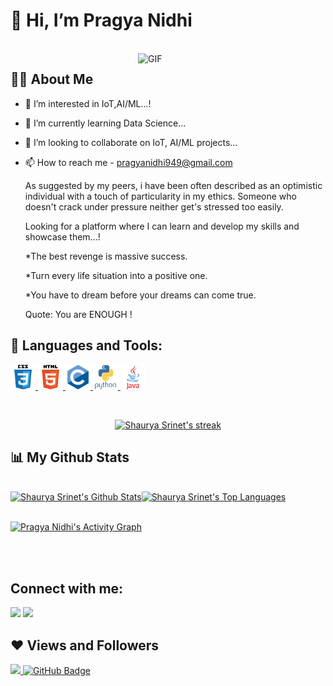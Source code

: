  # 👋 Hi, I’m Pragya Nidhi
<br>
<img align="right" alt="GIF" src="https://media.giphy.com/media/dmpN9UYPvbvVvDpPz5/giphy.gif" width=300px />


## 🙋‍♂️ About Me
- 👀 I’m interested in IoT,AI/ML...!
- 🌱 I’m currently learning Data Science...
- 💞️ I’m looking to collaborate on IoT, AI/ML projects...
- 📫 How to reach me - pragyanidhi949@gmail.com

  
  As suggested by my peers, i have been often described as an optimistic individual with a touch of particularity in my ethics. Someone   who doesn't crack under pressure neither get's stressed too easily.

  Looking for a platform where I can learn and develop my skills and showcase them...!

  
  *The best revenge is massive success.
  
  *Turn every life situation into a positive one.
  
  *You have to dream before your dreams can come true.


  Quote: You are ENOUGH !
   
## 🚀 Languages and Tools:

<p align="left"> 
    <p align="left"> <a href="https://www.w3schools.com/css/" target="_blank"> <img src="https://raw.githubusercontent.com/devicons/devicon/master/icons/css3/css3-original-wordmark.svg" alt="css3" width="40" height="40"/> </a> <a href="https://www.w3.org/html/" target="_blank"> <img src="https://raw.githubusercontent.com/devicons/devicon/master/icons/html5/html5-original-wordmark.svg" alt="html5" width="40" height="40"/> </a>  <a  height="40"/> </a> <a href="https://www.w3schools.com/cpp/" target="_blank"> <img src="https://raw.githubusercontent.com/devicons/devicon/master/icons/c/c-original.svg" alt="c" width="40" height="40"/> </a> <a href="https://www.w3schools.com/python/" target"_blank"> <img src="https://raw.githubusercontent.com/devicons/devicon/master/icons/python/python-original-wordmark.svg" alt="python" width="40" height="40"/> </a> <a href="https://www.w3schools.com/java/" target"_blank"> <img src="https://raw.githubusercontent.com/devicons/devicon/master/icons/java/java-original-wordmark.svg" alt="python" width="40" height="40"/> </a> </p>

</p>
<br/>

<p align="center">
    <a href="https://github.com/pragya21nidhi/github-readme-streak-stats">
        <img title="🔥 Get streak stats for your profile at git.io/streak-stats" alt="Shaurya Srinet's streak" src="https://github-readme-streak-stats.herokuapp.com/?user=pragya21nidhi&theme=black-ice&hide_border=true&stroke=0000&background=060A0CD0"/>
    </a>
</p>


## 📊 My Github Stats

 <br/>
<a href="https://github.com/pragya21nidhi/github-readme-stats"><img alt="Shaurya Srinet's Github Stats" src="https://github-readme-stats.vercel.app/api?username=pragya21nidhi&show_icons=true&count_private=true&theme=react&hide_border=true&bg_color=0D1117"><img alt="Shaurya Srinet's Top Languages" src="https://github-readme-stats.vercel.app/api/top-langs/?username=pragya21nidhi&langs_count=8&count_private=true&layout=compact&theme=react&hide_border=true&bg_color=0D1117"></a>
<br/>

<br/>

<a href="https://github.com/pragya21nidhi/github-readme-activity-graph"><img alt="Pragya Nidhi's Activity Graph" src="https://activity-graph.herokuapp.com/graph?username=pragya21nidhi&bg_color=0D1117&color=5BCDEC&line=5BCDEC&point=FFFFFF&hide_border=true" /></a>

<br/>
<br/>


## Connect with me:
<p align="left">

<a href = "https://www.linkedin.com/in/pragya-nidhi-/"><img src="https://img.icons8.com/fluent/48/000000/linkedin.png"/></a>
<a href = "https://www.instagram.com/_pragya_nidhi_/"><img src="https://img.icons8.com/fluent/48/000000/instagram-new.png"/></a>
</a>

</p>



## ❤ Views and Followers
<a href="https://github.com/Meghna-DAS/github-profile-views-counter">
    <img src="https://komarev.com/ghpvc/?username=pragya21nidhi">
</a>
<a href="https://github.com/pragya21nidhi?tab=followers"><img src="https://img.shields.io/github/followers/pragya21nidhi?label=Followers&style=social" alt="GitHub Badge"></a>
